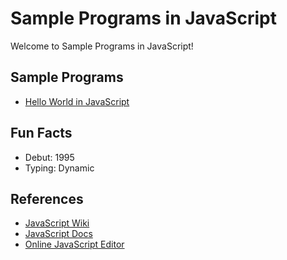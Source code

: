 # Sample Programs in JavaScript

Welcome to Sample Programs in JavaScript!

## Sample Programs

- [Hello World in JavaScript](https://therenegadecoder.com/code/hello-world-in-javascript/)

## Fun Facts

- Debut: 1995
- Typing: Dynamic

## References

- [JavaScript Wiki](https://en.wikipedia.org/wiki/JavaScript)
- [JavaScript Docs](https://www.javascript.com/)
- [Online JavaScript Editor](https://js.do/)
